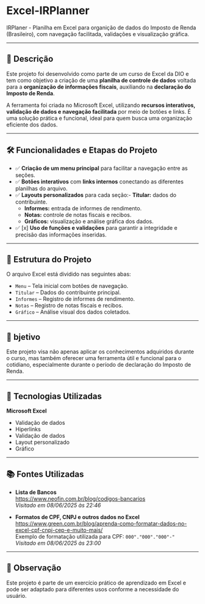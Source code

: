 # Excel-IRPlanner
IRPlaner - Planilha em Excel para organição de dados do Imposto de Renda (Brasileiro), com navegação facilitada, validações e visualização gráfica.  

---

## 📌 Descrição
Este projeto foi desenvolvido como parte de um curso de Excel da DIO e tem como objetivo a criação de uma **planilha de controle de dados** voltada para a **organização de informações fiscais**, auxiliando na **declaração do Imposto de Renda**. 

A ferramenta foi criada no Microsoft Excel, utilizando **recursos interativos, validação de dados e navegação facilitada** por meio de botões e links. É uma solução prática e funcional, ideal para quem busca uma organização eficiente dos dados. 

---

## 🛠 Funcionalidades e Etapas do Projeto
- ✅ **Criação de um menu principal** para facilitar a navegação entre as seções.
- ✅ **Botões interativos** com **links internos** conectando as diferentes planilhas do arquivo.
- ✅ **Layouts personalizados** para cada seção:- **Titular:** dados do contribuinte.
    - **Informes:** entrada de informes de rendimento.
    - **Notas:** controle de notas fiscais e recibos.
    - **Gráficos:** visualização e análise gráfica dos dados.
- ✅ [x] **Uso de funções e validações** para garantir a integridade e precisão das informações inseridas.  

---

## 📂 Estrutura do Projeto
O arquivo Excel está dividido nas seguintes abas:
- `Menu` – Tela inicial com botões de navegação.
- `Titular` – Dados do contribuinte principal.
- `Informes` – Registro de informes de rendimento.
- `Notas` – Registro de notas fiscais e recibos.
- `Gráfico` – Análise visual dos dados coletados.

---

## 🎯 bjetivo

Este projeto visa não apenas aplicar os conhecimentos adquiridos durante o curso, mas também oferecer uma ferramenta útil e funcional para o cotidiano, especialmente durante o período de declaração do Imposto de Renda.

---

## 🚀 Tecnologias Utilizadas
**Microsoft Excel**
- Validação de dados
- Hiperlinks
- Validação de dados
- Layout personalizado
- Gráfico

---

## 📚 Fontes Utilizadas
- **Lista de Bancos**  
https://www.neofin.com.br/blog/codigos-bancarios  
*Visitado em 08/06/2025 às 22:46*  

- **Formatos de CPF, CNPJ e outros dados no Excel**  
https://www.green.com.br/blog/aprenda-como-formatar-dados-no-excel-cpf-cnpj-cep-e-muito-mais/  
Exemplo de formatação utilizada para CPF: `000"."000"."000"-"`  
*Visitado em 08/06/2025 às 23:00*  

---

## 📌 Observação
Este projeto é parte de um exercício prático de aprendizado em Excel e pode ser adaptado para diferentes usos conforme a necessidade do usuário.
